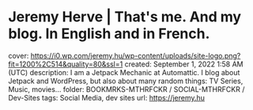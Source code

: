 # Jeremy Herve | That's me. And my blog. In English and in French.

cover: https://i0.wp.com/jeremy.hu/wp-content/uploads/site-logo.png?fit=1200%2C514&quality=80&ssl=1
created: September 1, 2022 1:58 AM (UTC)
description: I am a Jetpack Mechanic at Automattic. I blog about Jetpack and WordPress, but also about many random things: TV Series, Music, movies...
folder: BOOKMRKS-MTHRFCKR / SOCIAL-MTHRFCKR / Dev-Sites
tags: Social Media, dev sites
url: https://jeremy.hu